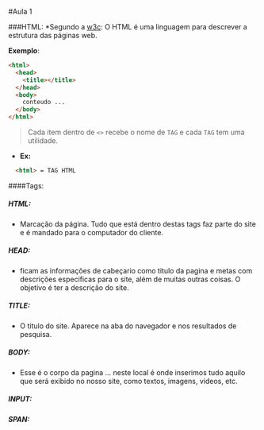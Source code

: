 #Aula 1

###HTML:
*Segundo a [w3c](http://www.w3.org/standards/webdesign/htmlcss): O HTML é uma linguagem para descrever a estrutura das páginas web.

**Exemplo**:
```html
<html>
  <head>
    <title></title>
  </head>
  <body>
    conteudo ...
  </body>
</html>

```
> Cada item dentro de `<>` recebe o nome de `TAG` e cada `TAG` tem uma utilidade. 
* **Ex:** 
```html 
  <html> = TAG HTML 
```

####Tags:

##### HTML: 
* Marcação da página. Tudo que está dentro destas tags faz parte do site e é mandado para o computador do cliente.

##### HEAD:
* ficam as informações de cabeçario como titulo da pagina e metas com descrições especificas para o site, além de muitas outras coisas. O objetivo é ter a descrição do site. 

##### TITLE:
* O titulo do site. Aparece na aba do navegador e nos resultados de pesquisa.

##### BODY:
* Esse é o corpo da pagina ... neste local é onde inserimos tudo aquilo que será exibido no nosso site, como textos, imagens, videos, etc.

##### INPUT:

##### SPAN:
